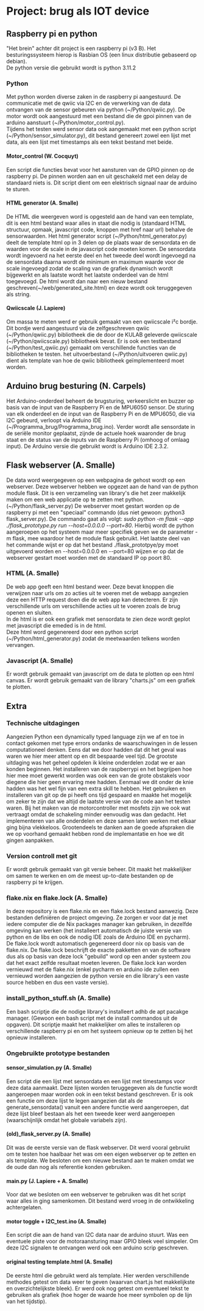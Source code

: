 # Project: brug als IOT device
## Raspberry pi en python
"Het brein" achter dit project is een raspberry pi (v3 B). Het besturingssysteem hierop is Rasbian OS (een linux distributie gebaseerd op debian).  
De python versie die gebruikt wordt is python 3.11.2

### Python
Met python worden diverse zaken in de raspberry pi aangestuurd. De communicatie met de qwiic via I2C en de verwerking van de data ontvangen van de sensor gebeuren via python (\~/Python/qwiic.py). De motor wordt ook aangestuurd met een bestand die de gpoi pinnen van de arduino aanstuurt (\~/Python/motor_control.py).  
Tijdens het testen werd sensor data ook aangemaakt met een python script (\~/Python/sensor_simulator.py), dit bestand genereert zowel een lijst met data, als een lijst met timestamps als een tekst bestand met beide.

#### Motor_control (W. Cocquyt)
Een script die functies bevat voor het aansturen van de GPIO pinnen op de raspberry pi. De pinnen worden aan en uit geschakeld met een delay de standaard niets is. Dit script dient om een elektrisch signaal naar de arduino te sturen. 

#### HTML generator (A. Smalle)
De HTML die weergeven word is opgesteld aan de hand van een template, dit is een html bestand waar alles in staat die nodig is (standaard HTML structuur, opmaak, javascript code, knoppen met href naar url) behalve de sensorwaarden. Het html generator script (\~/Python/html_generator.py) deelt de template html op in 3 delen op de plaats waar de sensordata en de waarden voor de scale in de javascript code moeten komen. De sensordata wordt ingevoerd na het eerste deel en het tweede deel wordt ingevoegd na de sensordata daarna wordt de minimum en maximum waarde voor de scale ingevoegd zodat de scaling van de grafiek dynamisch wordt bijgewerkt en als laatste wordt het laatste onderdeel van de html toegevoegd. De html wordt dan naar een nieuw bestand geschreven(\~/web/generated_site.html) en deze wordt ook teruggegeven als string.

#### Qwiicscale (J. Lapiere)
Om massa te meten werd er gebruik gemaakt van een qwiicscale i²c bordje. Dit bordje werd aangestuurd via de zelfgeschreven qwiic (\~/Python/qwiic.py) bibliotheek die de door de KULAB geleverde qwiicscale (\~/Python/qwiicscale.py) bibliotheek bevat. Er is ook een testbestand (\~/Python/test_qwiic.py) gemaakt om verschillende functies van de bibliotheken te testen. het uitvoerbestand (\~/Python/uitvoeren qwiic.py) dient als template van hoe de qwiic bibliotheek geïmplementeerd moet worden.


## Arduino brug besturing (N. Carpels)
Het Arduino-onderdeel beheert de brugsturing, verkeerslicht en buzzer op basis van de input van de Raspberry Pi en de MPU6050 sensor. De sturing van elk onderdeel en de input van de Raspberry Pi en de MPU6050, die via I2C gebeurd, verloopt via Arduino IDE (\~/Programma_brug/Programma_brug.ino). Verder wordt alle sensordate in de seriële monitor geplaatst, zijnde de actuele hoek waaronder de brug staat en de status van de inputs van de Raspberry Pi (omhoog of omlaag input).
De Arduino versie die gebruikt wordt is Arduino IDE 2.3.2.


## Flask webserver (A. Smalle)
De data word weergegeven op een webpagina de gehost wordt op een webserver. Deze webserver hebben we opgezet aan de hand van de python module flask. Dit is een verzameling van library's die het zeer makkelijk maken om een web applicatie op te zetten met python. (\~/Python/flask_server.py)
De webserver moet gestart worden op de raspberry pi met een "speciaal" commando (dus niet gewoon: python3 flask_server.py). De commando gaat als volgt: *sudo python -m flask --app  ./flask_prototype.py run --host=0.0.0.0 --port=80*. Hierbij wordt de python aangeroepen op het systeem maar meer specifiek geven we de parameter -m flask, mee waardoor het de module flask gebruikt. Het laatste deel van het commande wijst er op dat het bestand ./flask_prototpye/py moet uitgevoerd worden en --host=0.0.0.0 en --port=80 wijzen er op dat de webserver gestart moet worden met de standaard IP op poort 80.

### HTML (A. Smalle)
De web app geeft een html bestand weer. Deze bevat knoppen die verwijzen naar urls om zo acties uit te voeren met de webapp aangezien deze een HTTP request doen die de web app kan detecteren. Er zijn verschillende urls om verschillende acties uit te voeren zoals de brug openen en sluiten.  
In de html is er ook een grafiek met sensordata te zien deze wordt geplot met javascript die emeded is in de html.  
Deze html word gegenereerd door een python script (\~/Python/html_generator.py) zodat de meetwaarden telkens worden vervangen.

### Javascript (A. Smalle)
Er wordt gebruik gemaakt van javascript om de data te plotten op een html canvas. Er wordt gebruik gemaakt van de library "charts.js" om een grafiek te plotten.


## Extra

### Technische uitdagingen
Aangezien Python een dynamically typed language zijn we af en toe in contact gekomen met type errors ondanks de waarschuwingen in de lessen computationeel denken. Eens dat we door hadden dat dit het geval was waren we hier meer attent op en dit bespaarde veel tijd. De grootste uitdaging was het geheel opdelen ik kleine onderdelen zodat we er aan konden beginnen.
Het installeren van de raspberrypi en het begrijpen hoe hier mee moet gewerkt worden was ook een van de grote obstakels voor diegene die hier geen ervaring mee hadden. Eenmaal we dit onder de knie hadden was het wel fijn van een extra skill te hebben. Het gebruiken en installeren van git op de pi heeft ons tijd gespaard en maakte het mogelijk om zeker te zijn dat we altijd de laatste versie van de code aan het testen waren.
Bij het maken van de motorcontroller met mosfets zijn we ook wat vertraagt omdat de schakeling minder eenvoudig was dan gedacht.
Het implementeren van alle onderdelen en deze samen laten werken met elkaar ging bijna vlekkeloos. Grootendeels te danken aan de goede afspraken die we op voorhand gemaakt hebben rond de implemantatie en hoe we dit gingen aanpakken.

### Version controll met git
Er wordt gebruik gemaakt van git versie beheer. Dit maakt het makkelijker om samen te werken en om de meest up-to-date bestanden op de raspberry pi te krijgen.

### flake.nix en flake.lock (A. Smalle)
In deze repository is een flake.nix en een flake.lock bestand aanwezig. Deze bestanden definiëren de project omgeving. Ze zorgen er voor dat je met iedere computer die de Nix packages manager kan gebruiken, in dezelfde omgeving kan werken (het installeert automatisch de juiste versie van python en de libs en ook de nodig IDE zoals de Arduino IDE en pycharm).
De flake.lock wordt automatisch gegenereerd door nix op basis van de flake.nix. De flake.lock beschrijft de exacte pakketten en van de software dus als op basis van deze lock "gebuild" word op een ander systeem zou dat het exact zelfde resultaat moeten leveren. De flake.lock kan worden vernieuwd met de flake.nix (enkel pycharm en arduino ide zullen een vernieuwd worden aangezien de python versie en die library's een vaste source hebben en dus een vaste versie).

### install_python_stuff.sh (A. Smalle)
Een bash scriptje die de nodige library's installeert adhb de apt pacakge manager. (Gewoon een bash script met de install commandos uit de opgaven). Dit scriptje maakt het makkelijker om alles te installeren op verschillende raspberry pi en om het systeem opnieuw op te zetten bij het opnieuw installeren.

### Ongebruikte prototype bestanden

#### sensor_simulation.py (A. Smalle)
Een script die een lijst met sensordata en een lijst met timestamps voor deze data aanmaakt. Deze lijsten worden teruggegeven als de functie wordt aangeroepen maar worden ook in een tekst bestand geschreven. Er is ook een functie om deze lijst te legen aangezien dat als de generate_sensordata() vanuit een andere functie werd aangeroepen, dat deze lijst bleef bestaan als het een tweede keer werd aangeroepen (waarschijnlijk omdat het globale variabels zijn).

#### (old)_flask_server.py (A. Smalle)
Dit was de eerste versie van de flask webserver. Dit werd vooral gebruikt om te testen hoe haalbaar het was om een eigen webserver op te zetten en als template. We besloten om een nieuwe bestand aan te maken omdat we de oude dan nog als referentie konden gebruiken.

#### main.py (J. Lapiere + A. Smalle)
Voor dat we besloten om een webserver te gebruiken was dit het script waar alles in ging samenkomen. Dit bestand werd vroeg in de ontwikkeling achtergelaten.

#### motor toggle + I2C_test.ino (A. Smalle)
Een script die aan de hand van I2C data naar de arduino stuurt. Was een eventuele piste voor de motoraansturing maar GPIO bleek veel simpeler. Om deze I2C signalen te ontvangen werd ook een arduino scrip geschreven.

#### original testing template.html (A. Smalle)
De eerste html die gebruikt werd als template. Hier werden verschillende methodes getest om data weer te geven (waarvan chart.js het makkelijkste en overzichtelijkste bleek). Er werd ook nog getest om eventueel tekst te gebruiken als grafiek (hoe hoger de waarde hoe meer symbolen op de lijn van het tijdstip).
